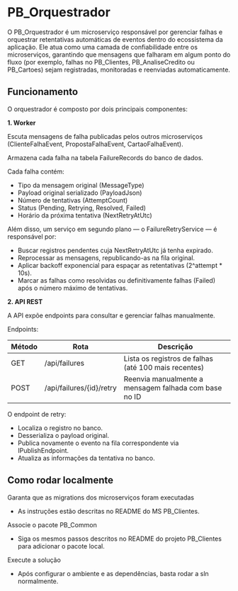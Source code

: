 # PB_Orquestrador

O PB_Orquestrador é um microserviço responsável por gerenciar falhas e orquestrar retentativas automáticas de eventos dentro do ecossistema da aplicação.
Ele atua como uma camada de confiabilidade entre os microserviços, garantindo que mensagens que falharam em algum ponto do fluxo (por exemplo, falhas no PB_Clientes, PB_AnaliseCredito ou PB_Cartoes) sejam registradas, monitoradas e reenviadas automaticamente.

## Funcionamento

O orquestrador é composto por dois principais componentes:

**1.  Worker**

Escuta mensagens de falha publicadas pelos outros microserviços (ClienteFalhaEvent, PropostaFalhaEvent, CartaoFalhaEvent).

Armazena cada falha na tabela FailureRecords do banco de dados.

Cada falha contém:

- Tipo da mensagem original (MessageType)
- Payload original serializado (PayloadJson)
- Número de tentativas (AttemptCount)
- Status (Pending, Retrying, Resolved, Failed)
- Horário da próxima tentativa (NextRetryAtUtc)

Além disso, um serviço em segundo plano — o FailureRetryService — é responsável por:

- Buscar registros pendentes cuja NextRetryAtUtc já tenha expirado.
- Reprocessar as mensagens, republicando-as na fila original.
- Aplicar backoff exponencial para espaçar as retentativas (2^attempt * 10s).
- Marcar as falhas como resolvidas ou definitivamente falhas (Failed) após o número máximo de tentativas.

**2.  API REST**

A API expõe endpoints para consultar e gerenciar falhas manualmente.

Endpoints:

| Método	| Rota	| Descrição |
|-|-|-|
| GET | /api/failures	| Lista os registros de falhas (até 100 mais recentes) |	
| POST | /api/failures/{id}/retry	| Reenvia manualmente a mensagem falhada com base no ID |	

O endpoint de retry:

- Localiza o registro no banco.
- Desserializa o payload original.
- Publica novamente o evento na fila correspondente via IPublishEndpoint.
- Atualiza as informações da tentativa no banco.

## Como rodar localmente
Garanta que as migrations dos microserviços foram executadas

 - As instruções estão descritas no README do MS PB_Clientes.

Associe o pacote PB_Common

 - Siga os mesmos passos descritos no README do projeto PB_Clientes para adicionar o pacote local.

Execute a solução

 - Após configurar o ambiente e as dependências, basta rodar a sln normalmente.
